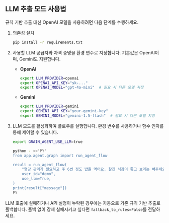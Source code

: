 ## LLM 추출 모드 사용법

규칙 기반 추출 대신 OpenAI 모델을 사용하려면 다음 단계를 수행하세요.

1. 의존성 설치
   ```bash
   pip install -r requirements.txt
   ```
   
2. 사용할 LLM 공급자와 자격 증명을 환경 변수로 지정합니다. 기본값은 OpenAI이며, Gemini도 지원합니다.
   - **OpenAI**
     ```bash
     export LLM_PROVIDER=openai
     export OPENAI_API_KEY="sk-..."
     export OPENAI_MODEL="gpt-4o-mini"  # 필요 시 다른 모델 지정
     ```
   - **Gemini**
     ```bash
     export LLM_PROVIDER=gemini
     export GEMINI_API_KEY="your-gemini-key"
     export GEMINI_MODEL="gemini-1.5-flash"  # 필요 시 다른 모델 지정
     ```

3. LLM 모드를 활성화하여 플로우를 실행합니다. 환경 변수를 사용하거나 함수 인자를 통해 제어할 수 있습니다.
   ```bash
   export GRAIN_AGENT_USE_LLM=true

   python - <<'PY'
   from app.agent.graph import run_agent_flow

   result = run_agent_flow(
       "혈당 관리가 필요하고 주 6번 정도 밥을 먹어요. 찰진 식감이 좋고 보리는 빼주세요.",
       user_id="demo",
       use_llm=True,
   )
   print(result["message"])
   PY
   ```

LLM 호출에 실패하거나 API 설정이 누락된 경우에는 자동으로 기존 규칙 기반 추출로 폴백합니다. 폴백 없이 강제 실패시키고 싶다면 `fallback_to_rules=False`를 전달하세요.

